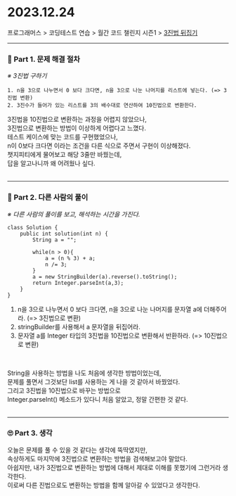 # 2023.12.24
프로그래머스 > 코딩테스트 연습 > 월간 코드 챌린지 시즌1 > [3진법 뒤집기](https://school.programmers.co.kr/learn/courses/30/lessons/68935)

---
### 📌 Part 1. 문제 해결 절차
_※ 3진법 구하기_<br>
```
1. n을 3으로 나누면서 0 보다 크다면, n을 3으로 나눈 나머지를 리스트에 넣는다. (=> 3진법 변환)
2. 3진수가 들어가 있는 리스트를 3의 배수대로 연산하여 10진법으로 변환한다.
```

3진법을 10진법으로 변환하는 과정을 어렵지 않았으나,<br>
3진법으로 변환하는 방법이 이상하게 어렵다고 느꼈다.<br>
테스트 케이스에 맞는 코드를 구현했었으나,<br>
n이 0보다 크다면 이라는 조건을 다른 식으로 주면서 구현이 이상해졌다.<br>
챗지피티에게 물어보고 해당 3줄만 바꿨는데,<br>
답을 알고나니까 왜 어려웠나 싶다.<br>
<br>

---
### 📌 Part 2. 다른 사람의 풀이
_※ 다른 사람의 풀이를 보고, 해석하는 시간을 가진다._<br>
```
class Solution {
    public int solution(int n) {
        String a = "";

        while(n > 0){
            a = (n % 3) + a;
            n /= 3;
        }
        a = new StringBuilder(a).reverse().toString();
        return Integer.parseInt(a,3);
    }
}
```
1. n을 3으로 나누면서 0 보다 크다면, n을 3으로 나눈 나머지를 문자열 a에 더해주어라. (=> 3진법으로 변환)
2. stringBuilder를 사용해서 a 문자열을 뒤집어라.
3. 문자열 a를 Integer 타입의 3진법을 10진법으로 변환해서 반환하라. (=> 10진법으로 변환)
<br>

String을 사용하는 방법을 나도 처음에 생각한 방법이었는데,<br>
문제를 풀면서 그것보단 list를 사용하는 게 나을 것 같아서 바꿨었다.<br>
그리고 3진법을 10진법으로 바꾸는 방법으로 <br>
Integer.parseInt() 메소드가 있다니 처음 알았고, 정말 간편한 것 같다.<br>
<br>

---
### 🙄 Part 3. 생각
오늘은 문제를 풀 수 있을 것 같다는 생각에 뚝딱였지만,<br>
속상하게도 마지막에 3진법으로 변환하는 방법을 검색해보고야 말았다.<br>
아쉽지만, 내가 3진법으로 변환하는 방법에 대해서 제대로 이해를 못했기에 그런거라 생각한다.<br>
이로써 다른 진법으로도 변환하는 방법을 함께 알아갈 수 있었다고 생각한다.<br>